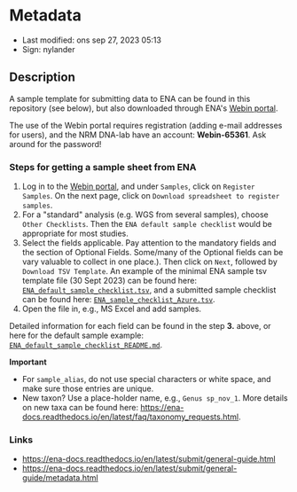 # Metadata

- Last modified: ons sep 27, 2023  05:13
- Sign: nylander

## Description

A sample template for submitting data to ENA can be found in this repository
(see below), but also downloaded through ENA's [Webin
portal](https://ena-docs.readthedocs.io/en/latest/submit/general-guide/submissions-portal.html).

The use of the Webin portal requires registration (adding e-mail addresses for
users), and the NRM DNA-lab have an account: **Webin-65361**. Ask around for
the password!

### Steps for getting a sample sheet from ENA

1. Log in to the [Webin portal](https://www.ebi.ac.uk/ena/submit/webin/login),
   and under `Samples`, click on `Register Samples`. On the next page, click on
   `Download spreadsheet to register samples`.
2. For a "standard" analysis (e.g. WGS from several samples), choose `Other
   Checklists`. Then the `ENA default sample checklist` would be appropriate
   for most studies.
3. Select the fields applicable. Pay attention to the mandatory fields and the
   section of Optional Fields. Some/many of the Optional fields can be vary
   valuable to collect in one place.). Then click on `Next`, followed by
   `Download TSV Template`.  An example of the minimal ENA sample tsv template
   file (30 Sept 2023) can be found here:
   [`ENA_default_sample_checklist.tsv`](ENA_default_sample_checklist.tsv), and
   a submitted sample checklist can be found here:
   [`ENA_sample_checklist_Azure.tsv`](ENA_sample_checklist_Azure.tsv).
4. Open the file in, e.g., MS Excel and add samples.

Detailed information for each field can be found in the step **3.** above, or
here for the default sample example:
[`ENA_default_sample_checklist_README.md`](ENA_default_sample_checklist_README.md).

**Important**

- For `sample_alias`, do not use special characters or white space, and make
  sure those entries are unique.
- New taxon? Use a place-holder name, e.g., `Genus sp_nov_1`. More details on
  new taxa can be found here:
  <https://ena-docs.readthedocs.io/en/latest/faq/taxonomy_requests.html>.

### Links

- <https://ena-docs.readthedocs.io/en/latest/submit/general-guide.html>
- <https://ena-docs.readthedocs.io/en/latest/submit/general-guide/metadata.html>


